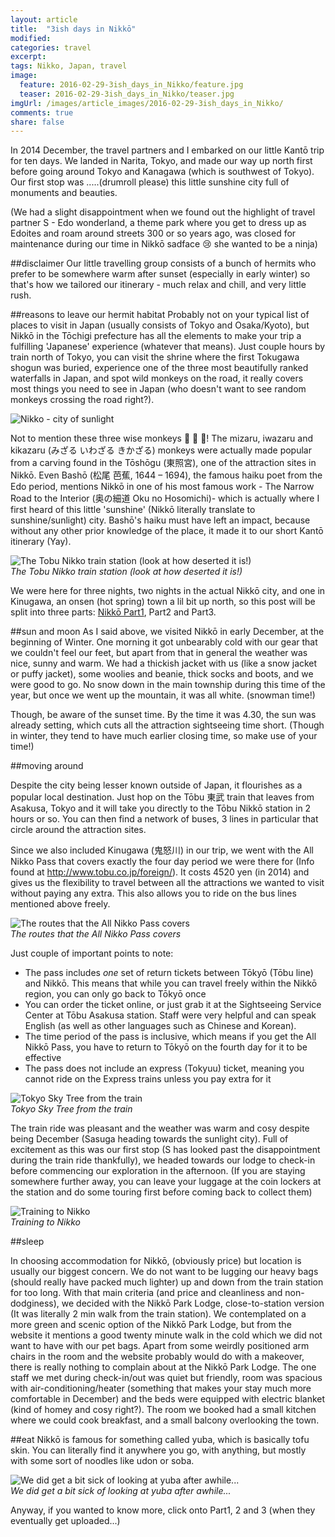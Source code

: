 ```yaml
---
layout: article
title:  "3ish days in Nikkō"
modified:
categories: travel
excerpt:
tags: Nikko, Japan, travel
image:
  feature: 2016-02-29-3ish_days_in_Nikko/feature.jpg
  teaser: 2016-02-29-3ish_days_in_Nikko/teaser.jpg
imgUrl: /images/article_images/2016-02-29-3ish_days_in_Nikko/
comments: true
share: false
---
```


In 2014 December, the travel partners and I embarked on our little Kantō trip for ten days. We landed in Narita, Tokyo, and made our way up north first before going around Tokyo and Kanagawa (which is southwest of Tokyo). Our first stop was .....(drumroll please) this little sunshine city full of monuments and beauties.

(We had a slight disappointment when we found out the highlight of travel partner S - Edo wonderland, a theme park where you get to dress up as Edoites and roam around streets 300 or so years ago, was closed for maintenance during our time in Nikkō sadface :cry: she wanted to be a ninja)


##disclaimer
Our little travelling group consists of a bunch of hermits who prefer to be somewhere warm after sunset (especially in early winter) so that's how we tailored our itinerary - much relax and chill, and very little rush.

##reasons to leave our hermit habitat
Probably not on your typical list of places to visit in Japan (usually consists of Tokyo and Osaka/Kyoto), but Nikkō in the Tōchigi prefecture has all the elements to make your trip a fulfilling 'Japanese' experience (whatever that means). Just couple hours by train north of Tokyo, you can visit the shrine where the first Tokugawa shogun was buried, experience one of the three most beautifully ranked waterfalls in Japan, and spot wild monkeys on the road, it really covers most things you need to see in Japan (who doesn't want to see random monkeys crossing the road right?).

![Nikko - city of sunlight]({{page.imgUrl}}sunlight.jpg)

Not to mention these three wise monkeys :see_no_evil: :speak_no_evil: :hear_no_evil:! The mizaru, iwazaru and kikazaru (みざる いわざる きかざる) monkeys were actually made popular from a carving found in the Tōshōgu (東照宮), one of the attraction sites in Nikkō. Even Bashō (松尾 芭蕉, 1644 – 1694), the famous haiku poet from the Edo period, mentions Nikkō in one of his most famous work - The Narrow Road to the Interior (奥の細道 Oku no Hosomichi)- which is actually where I first heard of this little 'sunshine' (Nikkō literally translate to sunshine/sunlight) city. Bashō's haiku must have left an impact, because without any other prior knowledge of the place, it made it to our short Kantō itinerary (Yay).

![The Tobu Nikko train station (look at how deserted it is!)]({{page.imgUrl}}nikko-station-resized.jpg)<br/>
*The Tobu Nikko train station (look at how deserted it is!)*

<!-- In fact, do these look familiar: :see_no_evil: :speak_no_evil: :hear_no_evil:? These three wise monkeys (みざる いわざる きかざる) you can find on most smart phones these days were actually made popular from a carving found in Tōshōgu (東照宮), the mausoleum of the first Shogun. Even Bashō (松尾 芭蕉, 1644 – 1694), the famous haiku poet from the Edo period, mentions Nikkō in one of his most famous work - The Narrow Road to the Interior (奥の細道 Oku no Hosomichi)- which is actually where I first heard of this little 'sunshine' (Nikkō literally translate to sunshine/sunlight) city. Bashō's haiku must have left an impact, because without any other prior knowledge of the place, it made it to our short Kantō itinerary, and I'm glad it did. -->


<!-- Something about nikko countryside, population, photo of sky. ? -->

We were here for three nights, two nights in the actual Nikkō city, and one in Kinugawa, an onsen (hot spring) town a lil bit up north, so this post will be split into three parts: [Nikkō Part1](../2016-02-29-Nikko_part1), Part2 and Part3.

<!-- 東照宮 Tōshō-gū: 'Lavish mausoleum of Tokugawa Ieyasu - first Shogun'

![5t]({{page.imgUrl}}toshoguBW.jpg) -->

<!-- Futarasan shrine: dedicated to Nikko's sacred mountains - mentioned in Basho's journal
Taiyuinbyo: Mausoleum of Iemitsu - Ieyasu's grandson - much more tamer than his grandfather's but still extravagant
shinkyo -->


##sun and moon
As I said above, we visited Nikkō in early December, at the beginning of Winter. One morning it got unbearably cold with our gear that we couldn't feel our feet, but apart from that in general the weather was nice, sunny and warm. We had a thickish jacket with us (like a snow jacket or puffy jacket), some woolies and beanie, thick socks and boots, and we were good to go. No snow down in the main township during this time of the year, but once we went up the mountain, it was all white. (snowman time!)

Though, be aware of the sunset time. By the time it was 4.30, the sun was already setting, which cuts all the attraction sightseeing time short. (Though in winter, they tend to have much earlier closing time, so make use of your time!)



##moving around

Despite the city being lesser known outside of Japan, it flourishes as a popular local destination. Just hop on the Tōbu 東武 train that leaves from Asakusa, Tokyo and it will take you directly to the Tōbu Nikkō station in 2 hours or so. You can then find a network of buses, 3 lines in particular that circle around the attraction sites.

Since we also included Kinugawa (鬼怒川) in our trip, we went with the All Nikko Pass that covers exactly the four day period we were there for (Info found at http://www.tobu.co.jp/foreign/). It costs 4520 yen (in 2014) and gives us the flexibility to travel between all the attractions we wanted to visit without paying any extra. This also allows you to ride on the bus lines mentioned above freely.

![The routes that the All Nikko Pass covers]({{page.imgUrl}}allnikkomap.png)<br/>
*The routes that the All Nikko Pass covers*

Just couple of important points to note:
- The pass includes *one* set of return tickets between Tōkyō (Tōbu line) and Nikkō. This means that while you can travel freely within the Nikkō region, you can only go back to Tōkyō once
- You can order the ticket online, or just grab it at the Sightseeing Service Center at Tōbu Asakusa station. Staff were very helpful and can speak English (as well as other languages such as Chinese and Korean).
- The time period of the pass is inclusive, which means if you get the All Nikkō Pass, you have to return to Tōkyō on the fourth day for it to be effective
- The pass does not include an express (Tokyuu) ticket, meaning you cannot ride on the Express trains unless you pay extra for it

![Tokyo Sky Tree from the train]({{page.imgUrl}}skytreeOnTrain.jpg)<br/>
*Tokyo Sky Tree from the train*

The train ride was pleasant and the weather was warm and cosy despite being December (Sasuga heading towards the sunlight city). Full of excitement as this was our first stop (S has looked past the disappointment during the train ride thankfully), we headed towards our lodge to check-in before commencing our exploration in the afternoon. (If you are staying somewhere further away, you can leave your luggage at the coin lockers at the station and do some touring first before coming back to collect them)

![Training to Nikko]({{page.imgUrl}}trainToNikko.jpg)<br/>
*Training to Nikko*

##sleep

In choosing accommodation for Nikkō, (obviously price) but location is usually our biggest concern. We do not want to be lugging our heavy bags (should really have packed much lighter) up and down from the train station for too long. With that main criteria (and price and cleanliness and non-dodginess), we decided with the Nikkō Park Lodge, close-to-station version (It was literally 2 min walk from the train station). We contemplated on a more green and scenic option of the Nikkō Park Lodge, but from the website it mentions a good twenty minute walk in the cold which we did not want to have with our pet bags. Apart from some weirdly positioned arm chairs in the room and the website probably would do with a makeover, there is really nothing to complain about at the Nikkō Park Lodge. The one staff we met during check-in/out was quiet but friendly, room was spacious with air-conditioning/heater (something that makes your stay much more comfortable in December) and the beds were equipped with electric blanket (kind of homey and cosy right?). The room we booked had a small kitchen where we could cook breakfast, and a small balcony overlooking the town.


<!-- (Photo of sunrise taken from the balcony) -->

<!-- While deciding on our accommodation for this trip, (or for almost all my other trips), location is key. Somewhere close to a train station that requires minimal walking. That way, when we get home late, we will be at the doorstep of our room. That was one of the criteria to choose Nikko Tobu Lodge. It was literally within 2 minutes from the train station. Of course, that was not the only criterion, it has to be clean and not dodgy looking and from the website (though the website might do with a good makeover), that gives us exactly what we needed. Costing [] per night, S and I had quite a big room with AC heater (definitely need that in December in Nikko). The floor staff was a quiet friendly gaikokujin (foreigner in Japanese) - maybe from South America? who took our luggages into the storage before we could check in later in the day (it was still before lunch then!).  - take the pamphlets with map! you will need it! -->

##eat
Nikkō is famous for something called yuba, which is basically tofu skin. You can literally find it anywhere you go, with anything, but mostly with some sort of noodles like udon or soba.

![We did get a bit sick of looking at yuba after awhile...]({{page.imgUrl}}yuba-soba-resized.jpg)<br/>
*We did get a bit sick of looking at yuba after awhile...*

Anyway, if you wanted to know more, click onto Part1, 2 and 3 (when they eventually get uploaded...)
